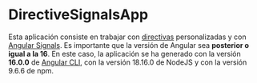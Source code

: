 # DirectiveSignalsApp

Esta aplicación consiste en trabajar con [directivas](https://angular.io/guide/built-in-directives) personalizadas y con [Angular Signals](https://angular.io/guide/signals). Es importante que la versión de Angular sea **posterior o igual a la 16**. En este caso, la aplicación se ha generado con la versión **16.0.0** de [Angular CLI](https://github.com/angular/angular-cli), con la versión 18.16.0 de NodeJS y con la versión 9.6.6 de npm.